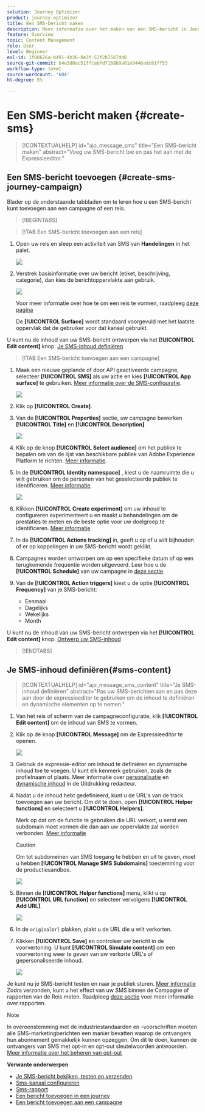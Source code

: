 ```yaml
---
solution: Journey Optimizer
product: journey optimizer
title: Een SMS-bericht maken
description: Meer informatie over het maken van een SMS-bericht in Journey Optimizer
feature: Overview
topic: Content Management
role: User
level: Beginner
exl-id: 1f88626a-b491-4b36-8e3f-57f2b7567dd0
source-git-commit: b4e3d0ac51ffcabfd7168b9a01e9446adc61ff53
workflow-type: tm+mt
source-wordcount: '604'
ht-degree: 5%

---
```


# Een SMS-bericht maken {#create-sms}

>[!CONTEXTUALHELP]
>id="ajo_message_sms"
>title="Een SMS-bericht maken"
>abstract="Voeg uw SMS-bericht toe en pas het aan met de Expressieeditor."

## Een SMS-bericht toevoegen {#create-sms-journey-campaign}

Blader op de onderstaande tabbladen om te leren hoe u een SMS-bericht kunt toevoegen aan een campagne of een reis.

>[!BEGINTABS]

>[!TAB Een SMS-bericht toevoegen aan een reis]

1. Open uw reis en sleep een activiteit van SMS van **Handelingen** in het palet.

   ![](assets/sms_create_1.png)

1. Verstrek basisinformatie over uw bericht (etiket, beschrijving, categorie), dan kies de berichtoppervlakte aan gebruik.

   ![](assets/sms_create_2.png)

   Voor meer informatie over hoe te om een reis te vormen, raadpleeg [deze pagina](../building-journeys/journey-gs.md)

   De **[!UICONTROL Surface]** wordt standaard voorgevuld met het laatste oppervlak dat de gebruiker voor dat kanaal gebruikt.

U kunt nu de inhoud van uw SMS-bericht ontwerpen via het **[!UICONTROL Edit content]** knop. [Je SMS-inhoud definiëren](#sms-content)

>[!TAB Een SMS-bericht toevoegen aan een campagne]

1. Maak een nieuwe geplande of door API geactiveerde campagne, selecteer **[!UICONTROL SMS]** als uw actie en kies **[!UICONTROL App surface]** te gebruiken. [Meer informatie over de SMS-configuratie](sms-configuration.md).

   ![](assets/sms_create_3.png)

1. Klik op **[!UICONTROL Create]**.

1. Van de **[!UICONTROL Properties]** sectie, uw campagne bewerken **[!UICONTROL Title]** en **[!UICONTROL Description]**.

   ![](assets/sms_create_4.png)

1. Klik op de knop **[!UICONTROL Select audience]** om het publiek te bepalen om van de lijst van beschikbare publiek van Adobe Experience Platform te richten. [Meer informatie](../audience/about-audiences.md).

1. In de **[!UICONTROL Identity namespace]** , kiest u de naamruimte die u wilt gebruiken om de personen van het geselecteerde publiek te identificeren. [Meer informatie](../event/about-creating.md#select-the-namespace).

   ![](assets/sms_create_5.png)

1. Klikken **[!UICONTROL Create experiment]** om uw inhoud te configureren experimenteert u en maakt u behandelingen om de prestaties te meten en de beste optie voor uw doelgroep te identificeren. [Meer informatie](../campaigns/content-experiment.md)

1. In de **[!UICONTROL Actions tracking]** in, geeft u op of u wilt bijhouden of er op koppelingen in uw SMS-bericht wordt geklikt.

1. Campagnes worden ontworpen om op een specifieke datum of op een terugkomende frequentie worden uitgevoerd. Leer hoe u de **[!UICONTROL Schedule]** van uw campagne in [deze sectie](../campaigns/create-campaign.md#schedule).

1. Van de **[!UICONTROL Action triggers]** kiest u de optie **[!UICONTROL Frequency]** van je SMS-bericht:

   * Eenmaal
   * Dagelijks
   * Wekelijks
   * Month

U kunt nu de inhoud van uw SMS-bericht ontwerpen via het **[!UICONTROL Edit content]** knop. [Ontwerp uw SMS-inhoud](#sms-content)

>[!ENDTABS]

## Je SMS-inhoud definiëren{#sms-content}

>[!CONTEXTUALHELP]
>id="ajo_message_sms_content"
>title="Je SMS-inhoud definiëren"
>abstract="Pas uw SMS-berichten aan en pas deze aan door de expressieeditor te gebruiken om de inhoud te definiëren en dynamische elementen op te nemen."

1. Van het reis of scherm van de campagneconfiguratie, klik **[!UICONTROL Edit content]** om de inhoud van SMS te vormen.

1. Klik op de knop **[!UICONTROL Message]** om de Expressieeditor te openen.

   ![](assets/sms-content.png)

1. Gebruik de expressie-editor om inhoud te definiëren en dynamische inhoud toe te voegen. U kunt elk kenmerk gebruiken, zoals de profielnaam of plaats. Meer informatie over [personalisatie](../personalization/personalize.md) en [dynamische inhoud](../personalization/get-started-dynamic-content.md) in de Uitdrukking redacteur.

1. Nadat u de inhoud hebt gedefinieerd, kunt u de URL&#39;s van de track toevoegen aan uw bericht. Om dit te doen, open **[!UICONTROL Helper functions]** en selecteert u **[!UICONTROL Helpers]**.

   Merk op dat om de functie te gebruiken die URL verkort, u eerst een subdomain moet vormen die dan aan uw oppervlakte zal worden verbonden. [Meer informatie](sms-subdomains.md)

   >[!CAUTION]
   >
   > Om tot subdomeinen van SMS toegang te hebben en uit te geven, moet u hebben **[!UICONTROL Manage SMS Subdomains]** toestemming voor de productiesandbox.

   ![](assets/sms_tracking_1.png)

1. Binnen de **[!UICONTROL Helper functions]** menu, klikt u op **[!UICONTROL URL function]** en selecteer vervolgens **[!UICONTROL Add URL]**.

   ![](assets/sms_tracking_2.png)

1. In de `originalUrl` plakken, plakt u de URL die u wilt verkorten.

1. Klikken **[!UICONTROL Save]** en controleer uw bericht in de voorvertoning. U kunt **[!UICONTROL Simulate content]** om een voorvertoning weer te geven van uw verkorte URL&#39;s of gepersonaliseerde inhoud.

   ![](assets/sms-content-preview.png)

Je kunt nu je SMS-bericht testen en naar je publiek sturen. [Meer informatie](send-sms.md)
Zodra verzonden, kunt u het effect van uw SMS binnen de Campagne of rapporten van de Reis meten. Raadpleeg [deze sectie](../reports/campaign-global-report.md#sms-tab) voor meer informatie over rapporten.

>[!NOTE]
>
>In overeenstemming met de industriestandaarden en -voorschriften moeten alle SMS-marketingberichten een manier bevatten waarop de ontvangers hun abonnement gemakkelijk kunnen opzeggen. Om dit te doen, kunnen de ontvangers van SMS met opt-in en opt-out sleutelwoorden antwoorden. [Meer informatie over het beheren van opt-out](../privacy/opt-out.md#sms-opt-out-management-sms-opt-out-management)

**Verwante onderwerpen**

* [Je SMS-bericht bekijken, testen en verzenden](send-sms.md)
* [Sms-kanaal configureren](sms-configuration.md)
* [Sms-rapport](../reports/journey-global-report.md#sms-global)
* [Een bericht toevoegen in een journey](../building-journeys/journeys-message.md)
* [Een bericht toevoegen aan een campagne](../campaigns/create-campaign.md)
